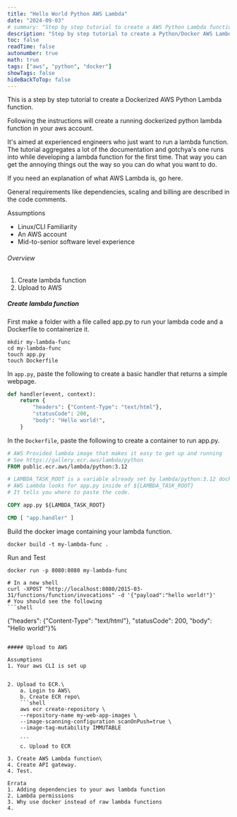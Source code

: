```yaml
---
title: "Hello World Python AWS Lambda"
date: "2024-09-03"
# summary: "Step by step tutorial to create a AWS Python Lambda function."
description: "Step by step tutorial to create a Python/Docker AWS Lambda function."
toc: false
readTime: false
autonumber: true
math: true
tags: ["aws", "python", "docker"]
showTags: false
hideBackToTop: false
---
```


This is a step by step tutorial to create a Dockerized AWS Python Lambda function.

Following the instructions will create a running dockerized
python lambda function in your aws account.

It's aimed at experienced engineers who just want to run a lambda function.
The tutorial aggregates a lot of the documentation and gotchya's one runs into while
developing a lambda function for the first time. That way you can
get the annoying things out the way so you can do what you want to do.

If you need an explanation of what AWS Lambda is, go here.

General requirements like dependencies, scaling and billing
are described in the code comments.

Assumptions
* Linux/CLI Familiarity
* An AWS account
* Mid-to-senior software level experience

###### Overview
1. Create lambda function
2. Upload to AWS

##### Create lambda function

First make a folder with a file called app.py to run your lambda code
and a Dockerfile to containerize it.

```shell
mkdir my-lambda-func
cd my-lambda-func
touch app.py
touch Dockerfile
```

In `app.py`, paste the following to create a basic handler
that returns a simple webpage.
```python
def handler(event, context):
    return {
        "headers": {"Content-Type": "text/html"},
        "statusCode": 200,
        "body": "Hello world!",
    }
```

In the `Dockerfile`, paste the following to create
a container to run app.py.
```Dockerfile
# AWS Provided lambda image that makes it easy to get up and running
# See https://gallery.ecr.aws/lambda/python
FROM public.ecr.aws/lambda/python:3.12

# LAMBDA_TASK_ROOT is a variable already set by lambda/python:3.12 docker image
# AWS Lambda looks for app.py inside of ${LAMBDA_TASK_ROOT}
# It tells you where to paste the code.

COPY app.py ${LAMBDA_TASK_ROOT}

CMD [ "app.handler" ]
```

Build the docker image containing your lambda function.

```shell
docker build -t my-lambda-func .
```

Run and Test
```shell
docker run -p 8080:8080 my-lambda-func

# In a new shell
curl -XPOST "http://localhost:8080/2015-03-31/functions/function/invocations" -d '{"payload":"hello world!"}'
# You should see the following
```shell
```
{"headers": {"Content-Type": "text/html"}, "statusCode": 200, "body": "Hello world!"}%                                                                                      
```

##### Upload to AWS

Assumptions
1. Your aws CLI is set up


2. Upload to ECR.\
    a. Login to AWS\
    b. Create ECR repo\
    ```shell
    aws ecr create-repository \
    --repository-name my-web-app-images \
    --image-scanning-configuration scanOnPush=true \
    --image-tag-mutability IMMUTABLE

    ```
    c. Upload to ECR

3. Create AWS Lambda function\
4. Create API gateway.
4. Test.

Errata
1. Adding dependencies to your aws lambda function
2. Lambda permissions
3. Why use docker instead of raw lambda functions
4. 

